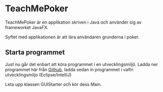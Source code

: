 # TeachMePoker

TeachMePoker är en applikation skriven i Java och använder sig av frameworket JavaFX.

Syftet med applikationen är att lära användaren grunderna i poker. 


## Starta programmet
Just nu går det enbart att köra programmet i en utvecklingsmiljö. 
Ladda ner programmet här från [Github](https://github.com/PhPersson/Systemutveckling-II/archive/refs/heads/main.zip), ladda sedan in programmet i valfri utvecklingsmiljo (Eclipse/IntelliJ)


Leta upp klassen GUIStarter och kör dess Main. 
